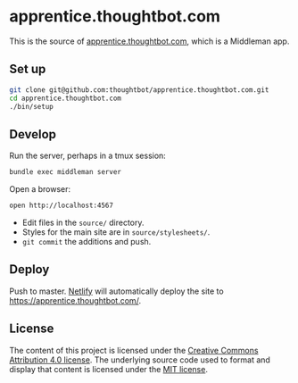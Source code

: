 # apprentice.thoughtbot.com

This is the source of [apprentice.thoughtbot.com], which is a Middleman app.

[apprentice.thoughtbot.com]: https://apprentice.thoughtbot.com/

## Set up

```bash
git clone git@github.com:thoughtbot/apprentice.thoughtbot.com.git
cd apprentice.thoughtbot.com
./bin/setup
```

## Develop

Run the server, perhaps in a tmux session:

```bash
bundle exec middleman server
```

Open a browser:

```bash
open http://localhost:4567
```

* Edit files in the `source/` directory.
* Styles for the main site are in `source/stylesheets/`.
* `git commit` the additions and push.

## Deploy

Push to master.
[Netlify] will automatically deploy the site to <https://apprentice.thoughtbot.com/>.

[Netlify]: https://www.netlify.com/

## License

The content of this project
is licensed under the [Creative Commons Attribution 4.0 license][CC].
The underlying source code used to format and display that content
is licensed under the [MIT license][MIT].

[CC]: https://creativecommons.org/licenses/by/4.0/
[MIT]: http://opensource.org/licenses/mit-license.php
